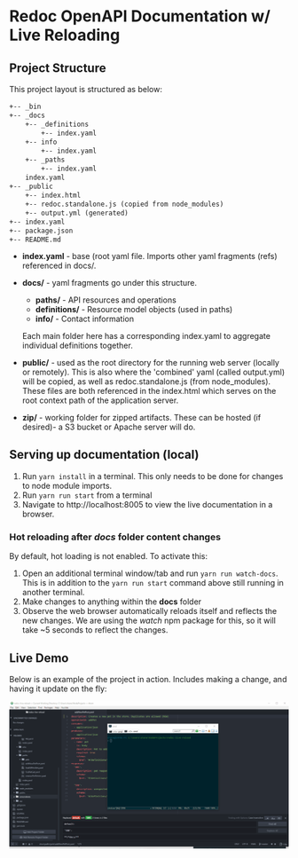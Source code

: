 # Redoc OpenAPI Documentation w/ Live Reloading

## Project Structure
This project layout is structured as below:

```
+-- _bin
+-- _docs
    +-- _definitions
        +-- index.yaml
    +-- info
        +-- index.yaml
    +-- _paths
        +-- index.yaml
    index.yaml
+-- _public
    +-- index.html
    +-- redoc.standalone.js (copied from node_modules)
    +-- output.yml (generated)
+-- index.yaml
+-- package.json
+-- README.md
```

* **index.yaml** - base (root yaml file. Imports other yaml fragments (refs) referenced in docs/.
* **docs/** - yaml fragments go under this structure.
  * **paths/** - API resources and operations
  * **definitions/** - Resource model objects (used in paths)
  * **info/** - Contact information

  Each main folder here has a corresponding index.yaml to aggregate individual definitions together.

* **public/** - used as the root directory for the running web server (locally or remotely). This is also where the 'combined' yaml (called output.yml) will be copied, as well as redoc.standalone.js (from node_modules). These files are both referenced in the index.html which serves on the root context path of the application server.
* **zip/** - working folder for zipped artifacts. These can be hosted (if desired)- a S3 bucket or Apache server will do.

## Serving up documentation (local)

1. Run `yarn install` in a terminal. This only needs to be done for changes to node module imports.
2. Run `yarn run start` from a terminal
3. Navigate to http://localhost:8005 to view the live documentation in a browser.

### Hot reloading after *docs* folder content changes

By default, hot loading is not enabled. To activate this:

1. Open an additional terminal window/tab and run `yarn run watch-docs`. This is in addition to the `yarn run start` command above still running in another terminal.
2. Make changes to anything within the **docs** folder
3. Observe the web browser automatically reloads itself and reflects the new changes. We are using the *watch* npm package for this, so it will take ~5 seconds to reflect the changes.

## Live Demo ##

Below is an example of the project in action. Includes making a change, and having it update on the fly:

![Alt text](/screenshots/demo.gif?raw=true "Redoc Live Reload Example")
